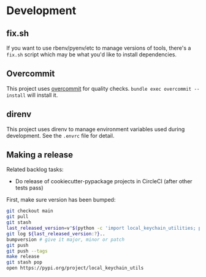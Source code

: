 # Development

## fix.sh

If you want to use rbenv/pyenv/etc to manage versions of tools,
there's a `fix.sh` script which may be what you'd like to install
dependencies.

## Overcommit

This project uses [overcommit](https://github.com/sds/overcommit) for
quality checks.  `bundle exec overcommit --install` will install it.

## direnv

This project uses direnv to manage environment variables used during
development.  See the `.envrc` file for detail.

## Making a release

Related backlog tasks:

* Do release of cookiecutter-pypackage projects in CircleCI (after other tests pass)

First, make sure version has been bumped:

```sh
git checkout main
git pull
git stash
last_released_version=v"$(python -c 'import local_keychain_utilities; print(local_keychain_utilities.__version__)')"
git log ${last_released_version:?}..
bumpversion # give it major, minor or patch
git push
git push --tags
make release
git stash pop
open https://pypi.org/project/local_keychain_utils
```
